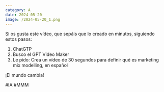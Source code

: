 ```yaml
--- 
category: A 
date: 2024-05-20 
image: /2024-05-20_1.png 
--- 
```


Si os gusta este vídeo, que sepáis que lo creado en minutos, siguiendo estos pasos:

1) ChatGTP
2) Busco el GPT Video Maker
3) Le pido: Crea un vídeo de 30 segundos para definir qué es marketing mix modelling, en español 

¡El mundo cambia!

#IA #MMM